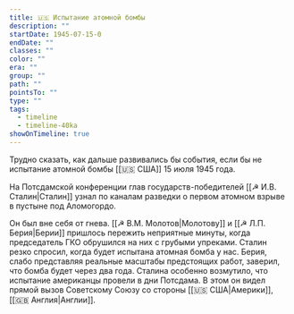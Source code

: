 ```yaml
---
title: 🇺🇸 Испытание атомной бомбы
description: ""
startDate: 1945-07-15-0
endDate: ""
classes: ""
color: ""
era: ""
group: ""
path: ""
pointsTo: ""
type: ""
tags:
  - timeline
  - timeline-40ka
showOnTimeline: true
---
```


Трудно сказать, как дальше развивались бы события, если бы не испытание атомной бомбы [[🇺🇸 США]] 15 июля 1945 года.

На Потсдамской конференции глав государств-победителей [[☭ И.В. Сталин|Сталин]] узнал по каналам разведки о первом атомном взрыве в пустыне под Аломогордо.

Он был вне себя от гнева. [[☭ В.М. Молотов|Молотову]] и [[☭ Л.П. Берия|Берии]] пришлось пережить неприятные минуты, когда председатель ГКО обрушился на них с грубыми упреками. Сталин резко спросил, когда будет испытана атомная бомба у нас. Берия, слабо представляя реальные масштабы предстоящих работ, заверил, что бомба будет через два года. Сталина особенно возмутило, что испытание американцы провели в дни Потсдама. В этом он видел прямой вызов Советскому Союзу со стороны [[🇺🇸 США|Америки]], [[🇬🇧 Англия|Англии]].